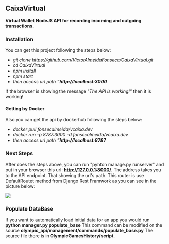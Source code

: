 ## CaixaVirtual

**Virtual Wallet NodeJS API for recording incoming and outgoing transactions.**

### Installation

You can get this project following the steps below:

- *git clone https://github.com/VictorAlmeidaFonseca/CaixaVirtual.git*
- *cd CaixaVirtual*
- *npm install*
- *npm start*
- *then access url path **"http://localhost:3000***

If the browser is showing the message *"The API is working!"* then it is working!

#### Getting by Docker

Also you can get the api by dockerhub following the steps below:

- *docker pull fonsecalmeida/vcaixa.dev*
- *docker run -p 8787:3000 -d fonsecalmeida/vcaixa.dev*
- *then access url path **"http://localhost:8787*** 


### Next Steps

After does the steps above, you can run "pyhton manage.py runserver" and put in your browser this url: **http://127.0.0.1:8000/**.
The address takes you to the API endpoint. That showing the url's path. This router is use DefaultRoutet method from Django Rest Framwork as you can see in the picture below:

 ![](https://user-images.githubusercontent.com/36797751/73865793-95f26480-4822-11ea-978d-6c13019684e3.png)

### Populate DataBase

If you want to automatically load initial data for an app you would run **python manager.py populate_base** This command can be modified on the source **olympic_api/management/commands/populate_base.py**
The source file there is in **OlympicGamesHistory/script**.

